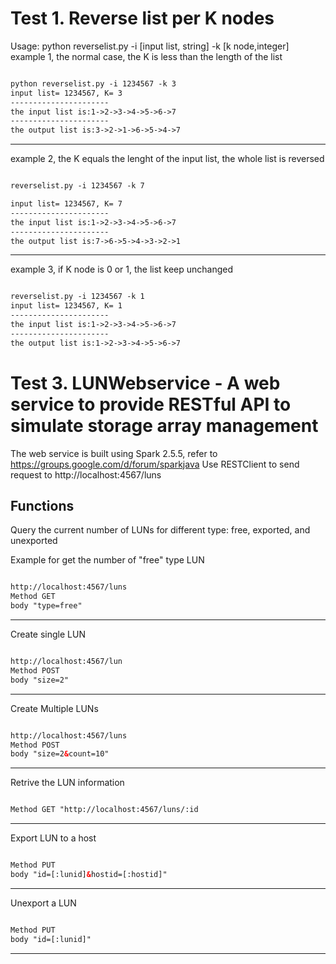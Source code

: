 Test 1. Reverse list per K nodes
==============================================
Usage: python reverselist.py -i [input list, string] -k [k node,integer]
example 1, the normal case, the K is less than the length of the list 
```xml

python reverselist.py -i 1234567 -k 3
input list= 1234567, K= 3
----------------------
the input list is:1->2->3->4->5->6->7
----------------------
the output list is:3->2->1->6->5->4->7


```
---------------
example 2, the K equals the lenght of the input list, the whole list is reversed
```xml

reverselist.py -i 1234567 -k 7

input list= 1234567, K= 7
----------------------
the input list is:1->2->3->4->5->6->7
----------------------
the output list is:7->6->5->4->3->2->1

```
---------------
example 3, if K node is 0 or 1, the list keep unchanged
```xml

reverselist.py -i 1234567 -k 1
input list= 1234567, K= 1
----------------------
the input list is:1->2->3->4->5->6->7
----------------------
the output list is:1->2->3->4->5->6->7


```
Test 3. LUNWebservice - A web service to provide RESTful API to simulate storage array management 
==============================================
The web service is built using Spark 2.5.5, refer to https://groups.google.com/d/forum/sparkjava
Use RESTClient to send request to http://localhost:4567/luns

Functions
---------------
Query the current number of LUNs for different type: free, exported, and unexported

Example for get the number of "free" type LUN
```xml

http://localhost:4567/luns
Method GET 
body "type=free"

```
---------------

Create single LUN

```xml

http://localhost:4567/lun
Method POST 
body "size=2"

```
---------------
Create Multiple LUNs
```xml

http://localhost:4567/luns
Method POST 
body "size=2&count=10"

```
---------------
Retrive the LUN information
```xml

Method GET "http://localhost:4567/luns/:id

```
---------------
Export LUN to a host
```xml

Method PUT 
body "id=[:lunid]&hostid=[:hostid]"

```
---------------
Unexport a LUN
```xml

Method PUT 
body "id=[:lunid]"

```
---------------